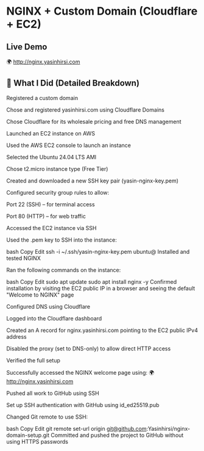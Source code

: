 # NGINX + Custom Domain (Cloudflare + EC2)

## Live Demo
🌍 http://nginx.yasinhirsi.com

## 📖 What I Did (Detailed Breakdown)
Registered a custom domain

Chose and registered yasinhirsi.com using Cloudflare Domains

Chose Cloudflare for its wholesale pricing and free DNS management

Launched an EC2 instance on AWS

Used the AWS EC2 console to launch an instance

Selected the Ubuntu 24.04 LTS AMI

Chose t2.micro instance type (Free Tier)

Created and downloaded a new SSH key pair (yasin-nginx-key.pem)

Configured security group rules to allow:

Port 22 (SSH) – for terminal access

Port 80 (HTTP) – for web traffic

Accessed the EC2 instance via SSH

Used the .pem key to SSH into the instance:

bash
Copy
Edit
ssh -i ~/.ssh/yasin-nginx-key.pem ubuntu@<public-ip>
Installed and tested NGINX

Ran the following commands on the instance:

bash
Copy
Edit
sudo apt update
sudo apt install nginx -y
Confirmed installation by visiting the EC2 public IP in a browser and seeing the default "Welcome to NGINX" page

Configured DNS using Cloudflare

Logged into the Cloudflare dashboard

Created an A record for nginx.yasinhirsi.com pointing to the EC2 public IPv4 address

Disabled the proxy (set to DNS-only) to allow direct HTTP access

Verified the full setup

Successfully accessed the NGINX welcome page using:
🌍 http://nginx.yasinhirsi.com

Pushed all work to GitHub using SSH

Set up SSH authentication with GitHub using id_ed25519.pub

Changed Git remote to use SSH:

bash
Copy
Edit
git remote set-url origin git@github.com:Yasinhirsi/nginx-domain-setup.git
Committed and pushed the project to GitHub without using HTTPS passwords


